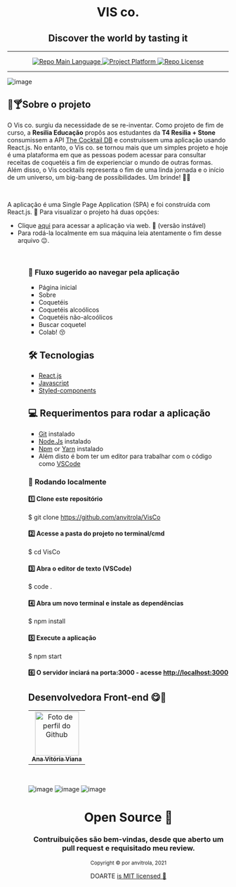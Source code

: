 
<div align="center">
  <h1>VIS co.</h1>
  <h2>Discover the world by tasting it </h2>    
    <hr />    
    <p>
        <a href="https://developer.mozilla.org/pt-BR/docs/Web/JavaScript">
            <img src="https://img.shields.io/badge/language-Javascript-yellow" alt="Repo Main Language" />
        </a>
        <a href="https://doarte-app.herokuapp.com/">
                    <img src="https://img.shields.io/badge/platform-web-blueviolet" alt="Project Platform" />
        </a>
        <a href="https://github.com/git/git-scm.com/blob/main/MIT-LICENSE.txt">
            <img src="https://img.shields.io/badge/licence-MIT-red" alt="Repo License" />
        </a>
    </p>     
       <hr />

</div>

![image](https://user-images.githubusercontent.com/62806299/120727768-c3e8c700-c4b1-11eb-832e-5af3d9e05e71.png)


## 🌼🍸Sobre o projeto
<p>
    O Vis co. surgiu da necessidade de se re-inventar. Como projeto de fim de curso, a <b>Resilia Educação</b> propôs aos estudantes da <b>T4 Resilia + Stone</b> consumissem a API <a href="https://www.thecocktaildb.com/">The Cocktail DB</a> e construíssem uma aplicação usando React.js. No entanto, o Vis co. se tornou mais que um simples projeto e hoje é uma plataforma em que as pessoas podem acessar para consultar receitas de coquetéis a fim de experienciar o mundo de outras formas. Além disso, o Vis cocktails representa o fim de uma linda jornada e o início de um universo, um big-bang de possibilidades. Um brinde! 🍻😊
</p>
        </br>
        

<p>A aplicação é uma Single Page Application (SPA) e foi construída com React.js. 🌷
    Para visualizar o projeto há duas opções:
    <ul>
    <li>Clique <a href="https://vis-co.netlify.app/">aqui</a> para acessar a aplicação via web. 🔗 (versão instável)</li>
    <li>Para rodá-la localmente em sua máquina leia atentamente o fim desse arquivo 😉.</li>
   <ul>
</p>
        </br>


### 🔆 Fluxo sugerido ao navegar pela aplicação
- Página inicial
- Sobre
- Coquetéis
- Coquetéis alcoólicos
- Coquetéis não-alcoólicos
- Buscar coquetel
- Colab! 😚


## 🛠 Tecnologias

- [React.js](https://reactjs.org/)
- [Javascript](https://developer.mozilla.org/pt-BR/docs/Web/JavaScript)
- [Styled-components](https://styled-components.com/docs/basics#getting-started)

## 💻 Requerimentos para rodar a aplicação

- [Git](https://git-scm.com/) instalado
- [Node.Js](https://node.js.org/) instalado
- [Npm](https://www.npmjs.com/) or [Yarn](https://yarnpkg.com/) instalado
- Além disto é bom ter um editor para trabalhar com o código como [VSCode](https://code.visualstudio.com/)

### 🐙 Rodando localmente

#### 1️⃣ Clone este repositório
$ git clone https://github.com/anvitrola/VisCo

#### 2️⃣ Acesse a pasta do projeto no terminal/cmd
$ cd VisCo

#### 3️⃣ Abra o editor de texto (VSCode)
$ code .

#### 4️⃣ Abra um novo terminal e instale as dependências
$ npm install

#### 5️⃣ Execute a aplicação
$ npm start

#### 6️⃣ O servidor inciará na porta:3000 - acesse <http://localhost:3000> 


## Desenvolvedora Front-end 😋🌸


<table>      
  <tr>    
    <td align="center">
      <a href="https://github.com/anvitrola">
        <img src="https://avatars.githubusercontent.com/u/62806299" width="100px;" alt="Foto de perfil do Github"/><br>
        <sub>
          <b>Ana Vitória Viana</b>
        </sub>
      </a>
    </td>    
  </tr>     
</table>



</br>

![image](https://user-images.githubusercontent.com/62806299/120728106-8f293f80-c4b2-11eb-951b-d79fb1cfbc25.png)
![image](https://user-images.githubusercontent.com/62806299/120728168-b54edf80-c4b2-11eb-9d04-89073e07dcb8.png)
![image](https://user-images.githubusercontent.com/62806299/120728309-ff37c580-c4b2-11eb-820d-0c884f782486.png)


<div align="center">
  <h1>Open Source 🌙</h1>
    <h3>Contruibuições são bem-vindas, desde que aberto um pull request e requisitado meu review.</h3>
  <sub>Copyright © por anvitrola, 2021</sub>
  <p>DOARTE <a href="https://github.com/anvitrola/doarte-app/blob/responsiveness/LICENSE">is MIT licensed 💖</a></p>
</div>

